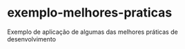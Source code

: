 # exemplo-melhores-praticas
Exemplo de aplicação de algumas das melhores práticas de desenvolvimento
